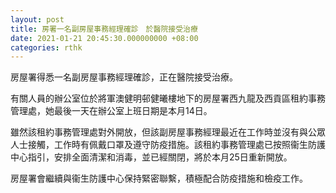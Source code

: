 ```yaml
---
layout: post
title: 房署一名副房屋事務經理確診　於醫院接受治療
date: 2021-01-21 20:45:30.000000000 +08:00
categories: rthk
---
```


房屋署得悉一名副房屋事務經理確診，正在醫院接受治療。
 
有關人員的辦公室位於將軍澳健明邨健曦樓地下的房屋署西九龍及西貢區租約事務管理處，她最後一天在辦公室上班日期是本月14日。

雖然該租約事務管理處對外開放，但該副房屋事務經理最近在工作時並沒有與公眾人士接觸，工作時有佩戴口罩及遵守防疫措施。該租約事務管理處已按照衞生防護中心指引，安排全面清潔和消毒，並已經關閉，將於本月25日重新開放。
 
房屋署會繼續與衞生防護中心保持緊密聯繫，積極配合防疫措施和檢疫工作。
